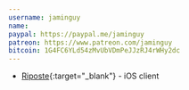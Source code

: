 ```yaml
---
username: jaminguy
name: 
paypal: https://paypal.me/jaminguy
patreon: https://www.patreon.com/jaminguy
bitcoin: 1G4FC6YLd54zMvUbVDmPeJJzRJ4rWHy2dc
---
```


* [Riposte](){:target="_blank"} - iOS client